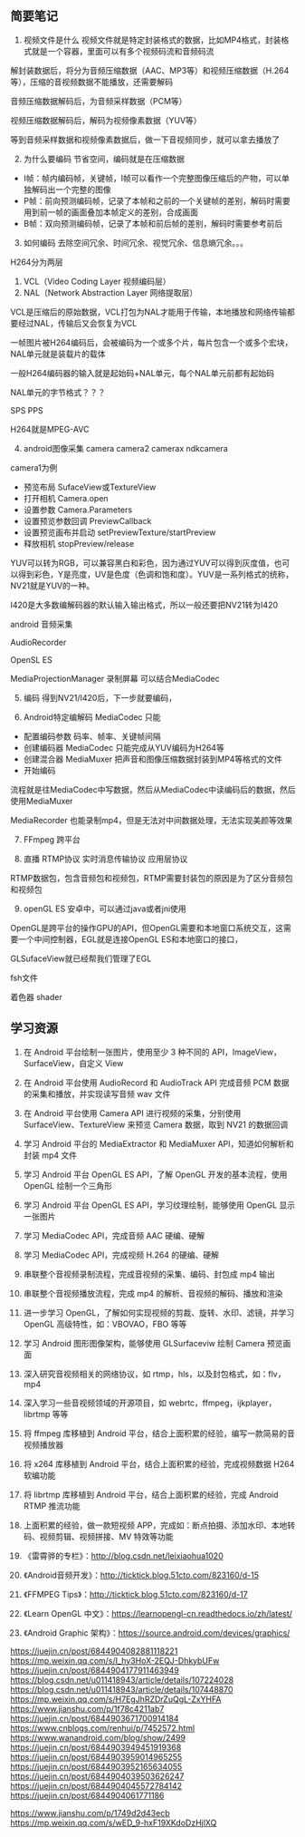 ## 简要笔记
1. 视频文件是什么
视频文件就是特定封装格式的数据，比如MP4格式，封装格式就是一个容器，里面可以有多个视频码流和音频码流

解封装数据后，将分为音频压缩数据（AAC、MP3等）和视频压缩数据（H.264等），压缩的音视频数据不能播放，还需要解码

音频压缩数据解码后，为音频采样数据（PCM等）

视频压缩数据解码后，解码为视频像素数据（YUV等）

等到音频采样数据和视频像素数据后，做一下音视频同步，就可以拿去播放了

2. 为什么要编码
节省空间，编码就是在压缩数据

* I帧：帧内编码帧，关键帧，I帧可以看作一个完整图像压缩后的产物，可以单独解码出一个完整的图像
* P帧：前向预测编码帧，记录了本帧和之前的一个关键帧的差别，解码时需要用到前一帧的画面叠加本帧定义的差别，合成画面
* B帧：双向预测编码帧，记录了本帧和前后帧的差别，解码时需要参考前后

3. 如何编码
去除空间冗余、时间冗余、视觉冗余、信息熵冗余。。。

H264分为两层
1. VCL（Video Coding Layer 视频编码层）
2. NAL（Network Abstraction Layer 网络提取层）

VCL是压缩后的原始数据，VCL打包为NAL才能用于传输，本地播放和网络传输都要经过NAL，传输后又会恢复为VCL

一帧图片被H264编码后，会被编码为一个或多个片，每片包含一个或多个宏块，NAL单元就是装载片的载体

一般H264编码器的输入就是起始码+NAL单元，每个NAL单元前都有起始码

NAL单元的字节格式？？？

SPS
PPS

H264就是MPEG-AVC


4. android图像采集
camera
camera2
camerax
ndkcamera

camera1为例
* 预览布局 SufaceView或TextureView
* 打开相机 Camera.open
* 设置参数 Camera.Parameters
* 设置预览参数回调 PreviewCallback
* 设置预览画布并启动 setPreviewTexture/startPreview
* 释放相机 stopPreview/release

YUV可以转为RGB，可以兼容黑白和彩色，因为通过YUV可以得到灰度值，也可以得到彩色，Y是亮度，UV是色度（色调和饱和度）。YUV是一系列格式的统称，NV21就是YUV的一种。

I420是大多数编解码器的默认输入输出格式，所以一般还要把NV21转为I420

android 音频采集

AudioRecorder

OpenSL ES


MediaProjectionManager 录制屏幕 可以结合MediaCodec

5. 编码
得到NV21/I420后，下一步就要编码，

6. Android特定编解码
MediaCodec 只能

* 配置编码参数 码率、帧率、关键帧间隔
* 创建编码器 MediaCodec 只能完成从YUV编码为H264等
* 创建混合器 MediaMuxer 把声音和图像压缩数据封装到MP4等格式的文件
* 开始编码

流程就是往MediaCodec中写数据，然后从MediaCodec中读编码后的数据，然后使用MediaMuxer

MediaRecorder 也能录制mp4，但是无法对中间数据处理，无法实现美颜等效果

7. FFmpeg
跨平台


8. 直播
RTMP协议 实时消息传输协议 应用层协议 

RTMP数据包，包含音频包和视频包，RTMP需要封装包的原因是为了区分音频包和视频包


9. openGL ES
安卓中，可以通过java或者jni使用

OpenGL是跨平台的操作GPU的API，但OpenGL需要和本地窗口系统交互，这需要一个中间控制器，EGL就是连接OpenGL ES和本地窗口的接口，

GLSufaceView就已经帮我们管理了EGL

fsh文件

着色器 shader

## 学习资源
1. 在 Android 平台绘制一张图片，使用至少 3 种不同的 API，ImageView，SurfaceView，自定义 View
2. 在 Android 平台使用 AudioRecord 和 AudioTrack API 完成音频 PCM 数据的采集和播放，并实现读写音频 wav 文件
3. 在 Android 平台使用 Camera API 进行视频的采集，分别使用 SurfaceView、TextureView 来预览 Camera 数据，取到 NV21 的数据回调
4. 学习 Android 平台的 MediaExtractor 和 MediaMuxer API，知道如何解析和封装 mp4 文件
5. 学习 Android 平台 OpenGL ES API，了解 OpenGL 开发的基本流程，使用 OpenGL 绘制一个三角形
6. 学习 Android 平台 OpenGL ES API，学习纹理绘制，能够使用 OpenGL 显示一张图片
7. 学习 MediaCodec API，完成音频 AAC 硬编、硬解
8. 学习 MediaCodec API，完成视频 H.264 的硬编、硬解
9. 串联整个音视频录制流程，完成音视频的采集、编码、封包成 mp4 输出
10. 串联整个音视频播放流程，完成 mp4 的解析、音视频的解码、播放和渲染
11. 进一步学习 OpenGL，了解如何实现视频的剪裁、旋转、水印、滤镜，并学习 OpenGL 高级特性，如：VBOVAO，FBO 等等
12. 学习 Android 图形图像架构，能够使用 GLSurfaceviw 绘制 Camera 预览画面
13. 深入研究音视频相关的网络协议，如 rtmp，hls，以及封包格式，如：flv，mp4
14. 深入学习一些音视频领域的开源项目，如 webrtc，ffmpeg，ijkplayer，librtmp 等等
15. 将 ffmpeg 库移植到 Android 平台，结合上面积累的经验，编写一款简易的音视频播放器
16. 将 x264 库移植到 Android 平台，结合上面积累的经验，完成视频数据 H264 软编功能
17. 将 librtmp 库移植到 Android 平台，结合上面积累的经验，完成 Android RTMP 推流功能
18. 上面积累的经验，做一款短视频 APP，完成如：断点拍摄、添加水印、本地转码、视频剪辑、视频拼接、MV 特效等功能

1. 《雷霄骅的专栏》：http://blog.csdn.net/leixiaohua1020
2. 《Android音频开发》：http://ticktick.blog.51cto.com/823160/d-15
3. 《FFMPEG Tips》：http://ticktick.blog.51cto.com/823160/d-17
4. 《Learn OpenGL 中文》：https://learnopengl-cn.readthedocs.io/zh/latest/
5. 《Android Graphic 架构》：https://source.android.com/devices/graphics/


https://juejin.cn/post/6844904082881118221
https://mp.weixin.qq.com/s/I_hy3HoX-2EQJ-DhkybUFw
https://juejin.cn/post/6844904177911463949
https://blog.csdn.net/u011418943/article/details/107224028
https://blog.csdn.net/u011418943/article/details/107448870
https://mp.weixin.qq.com/s/H7EgJhRZDrZuQgL-ZxYHFA
https://www.jianshu.com/p/1f78c4211ab7
https://juejin.cn/post/6844903671700914184
https://www.cnblogs.com/renhui/p/7452572.html
https://www.wanandroid.com/blog/show/2499
https://juejin.cn/post/6844903949451919368
https://juejin.cn/post/6844903959014965255
https://juejin.cn/post/6844903952165634055
https://juejin.cn/post/6844904039503626247
https://juejin.cn/post/6844904045572784142
https://juejin.cn/post/6844904061771186

https://www.jianshu.com/p/1749d2d43ecb
https://mp.weixin.qq.com/s/wED_9-hxF19XKdoDzHjlXQ